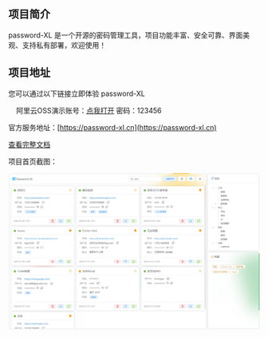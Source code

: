 ## 项目简介
password-XL 是一个开源的密码管理工具，项目功能丰富、安全可靠、界面美观、支持私有部署，欢迎使用！

## 项目地址
您可以通过以下链接立即体验 password-XL

&nbsp;&nbsp;&nbsp;&nbsp;阿里云OSS演示账号：[点我打开](https://password-xl.cn/#/login?type=oss&autoLogin=a72224a46ea5ee07e6589c8a5d56f8f4905d5fbb86ddd07ff088bf6d8c91e992613554ad1772b902fea4644f57d6c127f4a909efe5b155fef63a01c21842dbfaec48584d21acb5d3f6668f5aa911a6068bb2bc24785571b8e8bcb20d956689c185a8daf60298ece9f70a1d1251507da721a386bbdccf936759969de699b8ffd3dec9b8c030f940b79c94c73df0167b22bd74164197447574e1404a15a0c436c72ad4e5a743b431be387da08ca2c0bbf7)
密码：123456

官方服务地址：[https://password-xl.cn](https://password-xl.cn)

[查看完整文档](https://github.com/peng0105/password-xl/wiki)

项目首页截图：

<img src="README/images/首页-明亮-卡片.png" style="border-radius: 3px;"/>

